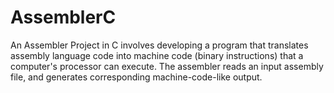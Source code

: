 # AssemblerC
An Assembler Project in C involves developing a program that translates assembly language code into machine code (binary instructions) that a computer's processor can execute. The assembler reads an input assembly file, and generates corresponding machine-code-like output.
